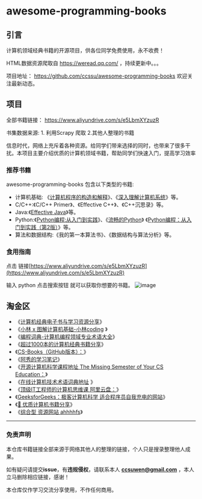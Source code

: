 # awesome-programming-books

## 引言

计算机领域经典书籍的开源项目，供各位同学免费使用，永不收费！

HTML数据资源爬取自 https://weread.qq.com/  ，持续更新中。。。 

项目地址： https://github.com/ccssu/awesome-programming-books 欢迎关注最新动态。

## 项目

全部书籍链接： <https://www.aliyundrive.com/s/e5LbmXYzuzR>

书集数据来源: 1. 利用Scrapy 爬取 2.其他人整理的书籍

信息时代，网络上充斥着各种资源。给同学们带来选择的同时，也带来了很多干扰。本项目主要介绍优质的计算机领域书籍，帮助同学们快速入门，提高学习效率
### 推荐书籍
awesome-programming-books 包含以下类型的书籍:

- 计算机基础: 《[计算机程序的构造和解释](https://awesome-programming-books.github.io/computer-system/%E8%AE%A1%E7%AE%97%E6%9C%BA%E7%A8%8B%E5%BA%8F%E7%9A%84%E6%9E%84%E9%80%A0%E5%92%8C%E8%A7%A3%E9%87%8A%EF%BC%88%E7%AC%AC2%E7%89%88%EF%BC%89.pdf)》、《[深入理解计算机系统](https://awesome-programming-books.github.io/computer-system/%E6%B7%B1%E5%85%A5%E7%90%86%E8%A7%A3%E8%AE%A1%E7%AE%97%E6%9C%BA%E7%B3%BB%E7%BB%9F.pdf)》等。
- C/C++:《C/C++ Primer》、《Effective C++》、《C++沉思录》等。
- Java:《[Effective Java](https://awesome-programming-books.github.io/java/Effective%20Java%20%E4%B8%AD%E6%96%87%E7%89%88%EF%BC%88%E7%AC%AC2%E7%89%88%EF%BC%89.pdf)》等。
- Python:《[Python编程:从入门到实践](https://awesome-programming-books.github.io/python/Python%E7%BC%96%E7%A8%8B%EF%BC%9A%E4%BB%8E%E5%85%A5%E9%97%A8%E5%88%B0%E5%AE%9E%E8%B7%B5.pdf)》、《[流畅的Python](https://www.aliyundrive.com/s/7s9VTwWGkfe)》 《[Python编程：从入门到实践（第2版）](https://www.aliyundrive.com/s/XLzSgmvtWPy)》等。
- 算法和数据结构:《我的第一本算法书》、《数据结构与算法分析》等。

### 食用指南 

点击 链接[https://www.aliyundrive.com/s/e5LbmXYzuzR](https://www.aliyundrive.com/s/e5LbmXYzuzR) 

输入 python 点击搜索按钮 就可以获取你想要的书籍。
![image](https://github.com/ccssu/awesome-programming-books/assets/109639975/12ce8d7a-dcd2-4b38-b141-f2b8d2d4927e)


## 淘金区

- 《[计算机经典电子书与学习资源分享](https://gitee.com/grindgold/pdf)》
-  《[小林 x 图解计算机基础-小林coding](https://xiaolincoding.com/) 》
- 《[编程词典-计算机编程领域专业术语大全](http://dict.code-nav.cn/)》
- 《[超过1000本的计算机经典书籍分享](https://gitee.com/ForthEspada/CS-Books)》 
-  《[CS-Books（GitHub版本）：](https://github.com/forthespada/CS-Books)》
- 《[阿秀的学习笔记](https://interviewguide.cn/)》
-  《[开源计算机科学课程地址 The Missing Semester of Your CS Education：](https://missing-semester-cn.github.io/)》
-  《[在线计算机技术术语词典地址](https://techterms.com/) 》
-  《[顶级IT工程师的计算机思维课 阿里云盘：](https://www.aliyundrive.com/s/N6QQDj7sgxF)》
-  《[GeeksforGeeks：极客计算机科学 适合程序员自我充电的网站](https://www.geeksforgeeks.org/)》
-  《[🎉 优质计算机书籍分享](https://github.com/cunyu1943/ebooks)》
- 《[综合型 资源网站 ahhhhfs](https://www.ahhhhfs.com/)》

-------




### 免责声明

本仓库书籍链接全部来源于网络其他人的整理的链接，个人只是搜录整理他人成果。

如有疑问请提交**issue**，有**违规侵权**，请联系本人 **ccsuwen@gmail.com** ，本人立马删除相应链接，感谢！

本仓库仅作学习交流分享使用，不作任何商用。

